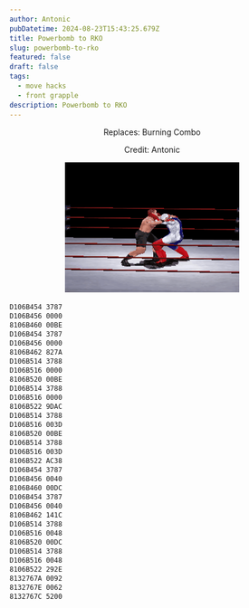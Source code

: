 ```yaml
---
author: Antonic
pubDatetime: 2024-08-23T15:43:25.679Z
title: Powerbomb to RKO
slug: powerbomb-to-rko
featured: false
draft: false
tags:
  - move hacks
  - front grapple
description: Powerbomb to RKO
---
```

<center>
Replaces: Burning Combo <p>
Credit: Antonic

![Big Ending](/src/assets/images/gifs/powerbomb-to-rko.gif)
</center>

```text
D106B454 3787
D106B456 0000
8106B460 00BE
D106B454 3787
D106B456 0000
8106B462 827A
D106B514 3788
D106B516 0000
8106B520 00BE
D106B514 3788
D106B516 0000
8106B522 9DAC
D106B514 3788
D106B516 003D
8106B520 00BE
D106B514 3788
D106B516 003D
8106B522 AC38
D106B454 3787
D106B456 0040
8106B460 00DC
D106B454 3787
D106B456 0040
8106B462 141C
D106B514 3788
D106B516 0048
8106B520 00DC
D106B514 3788
D106B516 0048
8106B522 292E
8132767A 0092
8132767E 0062
8132767C 5200
```
